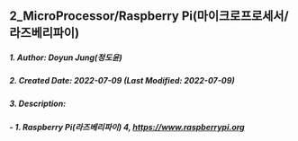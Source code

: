 ## 2_MicroProcessor/Raspberry Pi(마이크로프로세서/라즈베리파이)

##### 1. Author: Doyun Jung(정도윤)
##### 2. Created Date: 2022-07-09 (Last Modified: 2022-07-09)
##### 3. Description: 
##### - 1. Raspberry Pi(라즈베리파이) 4, https://www.raspberrypi.org
